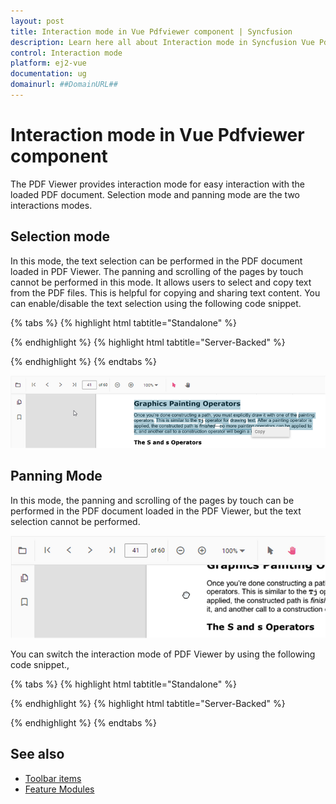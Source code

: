 ```yaml
---
layout: post
title: Interaction mode in Vue Pdfviewer component | Syncfusion
description: Learn here all about Interaction mode in Syncfusion Vue Pdfviewer component of Syncfusion Essential JS 2 and more.
control: Interaction mode 
platform: ej2-vue
documentation: ug
domainurl: ##DomainURL##
---
```


# Interaction mode in Vue Pdfviewer component

The PDF Viewer provides interaction mode for easy interaction with the loaded PDF document.  Selection mode and panning mode are the two interactions modes.

## Selection mode

In this mode, the text selection can be performed in the PDF document loaded in PDF Viewer. The panning and scrolling of the pages by touch cannot be performed in this mode. It allows users to select and copy text from the PDF files. This is helpful for copying and sharing text content. You can enable/disable the text selection using the following code snippet.

{% tabs %}
{% highlight html tabtitle="Standalone" %}

<template>
  <div id="app">
      <ejs-pdfviewer
          id="pdfViewer"
          :documentPath="documentPath"
          :enableTextSelection="true">
      </ejs-pdfviewer>
  </div>
</template>

<script>
import Vue from 'vue';
import { PdfViewerPlugin, Toolbar, Magnification, Navigation, 
         LinkAnnotation, BookmarkView, Annotation, ThumbnailView, 
         Print, TextSelection, TextSearch } from '@syncfusion/ej2-vue-pdfviewer';
Vue.use(PdfViewerPlugin);

export default {
  name: 'app',
  data () {
    return {
      documentPath:"https://cdn.syncfusion.com/content/pdf/pdf-succinctly.pdf"
    };
  },
  provide: {
    PdfViewer: [ Toolbar, Magnification, Navigation, LinkAnnotation, BookmarkView, 
                 Annotation, ThumbnailView, Print, TextSelection, TextSearch ]},

}
</script>

{% endhighlight %}
{% highlight html tabtitle="Server-Backed" %}

<template>
  <div id="app">
      <ejs-pdfviewer
          id="pdfViewer"
          :serviceUrl="serviceUrl"
          :documentPath="documentPath"
          :enableTextSelection="true">
      </ejs-pdfviewer>
  </div>
</template>

<script>
import Vue from 'vue';
import { PdfViewerPlugin, Toolbar, Magnification, Navigation, 
         LinkAnnotation, BookmarkView, Annotation, ThumbnailView, 
         Print, TextSelection, TextSearch } from '@syncfusion/ej2-vue-pdfviewer';
Vue.use(PdfViewerPlugin);

export default {
  name: 'app',
  data () {
    return {
      serviceUrl:"https://ej2services.syncfusion.com/production/web-services/api/pdfviewer",
      documentPath:"https://cdn.syncfusion.com/content/pdf/pdf-succinctly.pdf"
    };
  },
  provide: {
    PdfViewer: [ Toolbar, Magnification, Navigation, LinkAnnotation, BookmarkView, 
                 Annotation, ThumbnailView, Print, TextSelection, TextSearch ]},

}
</script>

{% endhighlight %}
{% endtabs %}

![Alt text](./images/selection.png)

## Panning Mode

In this mode, the panning and scrolling of the pages by touch can be performed in the PDF document loaded in the PDF Viewer, but the text selection cannot be performed.

![Alt text](./images/pan.png)

You can switch the interaction mode of PDF Viewer by using the following code snippet.,

{% tabs %}
{% highlight html tabtitle="Standalone" %}

<template>
  <div id="app">
      <ejs-pdfviewer
          id="pdfViewer"
          :documentPath="documentPath"
          :enableTextSelection="false"
          :interactionMode="interactionMode">
      </ejs-pdfviewer>
  </div>
</template>

<script>
import Vue from 'vue';
import { PdfViewerPlugin, Toolbar, Magnification, Navigation, 
         LinkAnnotation, BookmarkView, Annotation, ThumbnailView, 
         Print, TextSelection, TextSearch } from '@syncfusion/ej2-vue-pdfviewer';
Vue.use(PdfViewerPlugin);

export default {
  name: 'app',
  data () {
    return {
      documentPath:"https://cdn.syncfusion.com/content/pdf/pdf-succinctly.pdf",
      interactionMode:"InteractionMode.Pan"
    };
  },
  provide: {
    PdfViewer: [ Toolbar, Magnification, Navigation, LinkAnnotation, BookmarkView, 
                 Annotation, ThumbnailView, Print, TextSelection, TextSearch ]},

}
</script>

{% endhighlight %}
{% highlight html tabtitle="Server-Backed" %}

<template>
  <div id="app">
      <ejs-pdfviewer
          id="pdfViewer"
          :serviceUrl="serviceUrl"
          :documentPath="documentPath"
          :enableTextSelection="false"
          :interactionMode="interactionMode">
      </ejs-pdfviewer>
  </div>
</template>

<script>
import Vue from 'vue';
import { PdfViewerPlugin, Toolbar, Magnification, Navigation, 
         LinkAnnotation, BookmarkView, Annotation, ThumbnailView, 
         Print, TextSelection, TextSearch } from '@syncfusion/ej2-vue-pdfviewer';
Vue.use(PdfViewerPlugin);

export default {
  name: 'app',
  data () {
    return {
      serviceUrl:"https://ej2services.syncfusion.com/production/web-services/api/pdfviewer",
      documentPath:"https://cdn.syncfusion.com/content/pdf/pdf-succinctly.pdf",
      interactionMode:"InteractionMode.Pan"
    };
  },
  provide: {
    PdfViewer: [ Toolbar, Magnification, Navigation, LinkAnnotation, BookmarkView, 
                 Annotation, ThumbnailView, Print, TextSelection, TextSearch ]},

}
</script>

{% endhighlight %}
{% endtabs %}

## See also

* [Toolbar items](./toolbar)
* [Feature Modules](./feature-module)